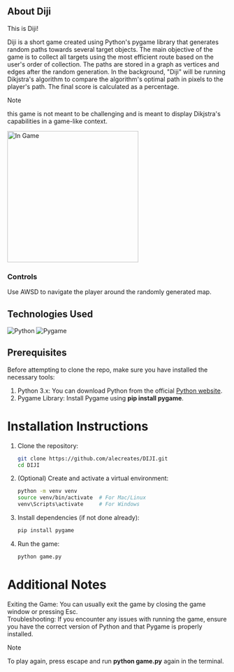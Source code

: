 ## About Diji

This is Diji! 

Diji is a short game created using Python's pygame library that generates random paths towards several target objects. The main objective of the game is to collect all targets using the most efficient route based on the user's order of collection. The paths are stored in a graph as vertices and edges after the random generation. In the background, "Diji" will be running Dikjstra's algorithm to compare the algorithm's optimal path in pixels to the player's path. The final score is calculated as a percentage.

> [!NOTE] 
> this game is not meant to be challenging and is meant to display Dikjstra's capabilities in a game-like context.

<img src="https://github.com/user-attachments/assets/ba6d0384-718a-4a58-8680-83285016ff3e" alt="In Game" width="300"/>

### Controls
Use AWSD to navigate the player around the randomly generated map.

## Technologies Used

![Python](https://img.shields.io/badge/python-3670A0?style=for-the-badge&logo=python&logoColor=ffdd54) 
![Pygame](https://img.shields.io/badge/pygame-3776AB?style=for-the-badge&logo=python&logoColor=white)

## Prerequisites

Before attempting to clone the repo, make sure you have installed the necessary tools:

1. Python 3.x: You can download Python from the official [Python website](https://www.python.org/).
2. Pygame Library: Install Pygame using **pip install pygame**.

# Installation Instructions

1. Clone the repository:
    ```bash
    git clone https://github.com/alecreates/DIJI.git
    cd DIJI
    ```

2. (Optional) Create and activate a virtual environment:
    ```bash
    python -m venv venv
    source venv/bin/activate  # For Mac/Linux
    venv\Scripts\activate     # For Windows
    ```

3. Install dependencies (if not done already):
    ```bash
    pip install pygame
    ```

4. Run the game:
    ```bash
    python game.py
    ```

# Additional Notes
Exiting the Game: You can usually exit the game by closing the game window or pressing Esc.<br>
Troubleshooting: If you encounter any issues with running the game, ensure you have the correct version of Python and that Pygame is properly installed.<br>
>[!NOTE]
> To play again, press escape and run **python game.py** again in the terminal.



